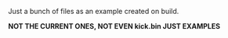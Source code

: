 Just a bunch of files as an example created on build.

**NOT THE CURRENT ONES, NOT EVEN kick.bin JUST EXAMPLES**
